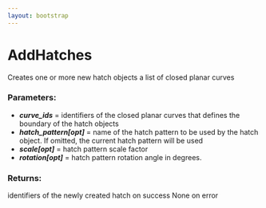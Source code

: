 ```yaml
---
layout: bootstrap
---
```


# AddHatches

Creates one or more new hatch objects a list of closed planar curves
        

### Parameters:

- ***curve_ids*** = identifiers of the closed planar curves that defines the
    boundary of the hatch objects
- ***hatch_pattern[opt]*** = name of the hatch pattern to be used by the hatch
    object. If omitted, the current hatch pattern will be used
- ***scale[opt]*** = hatch pattern scale factor
- ***rotation[opt]*** = hatch pattern rotation angle in degrees.
        

### Returns:


identifiers of the newly created hatch on success
None on error
        

